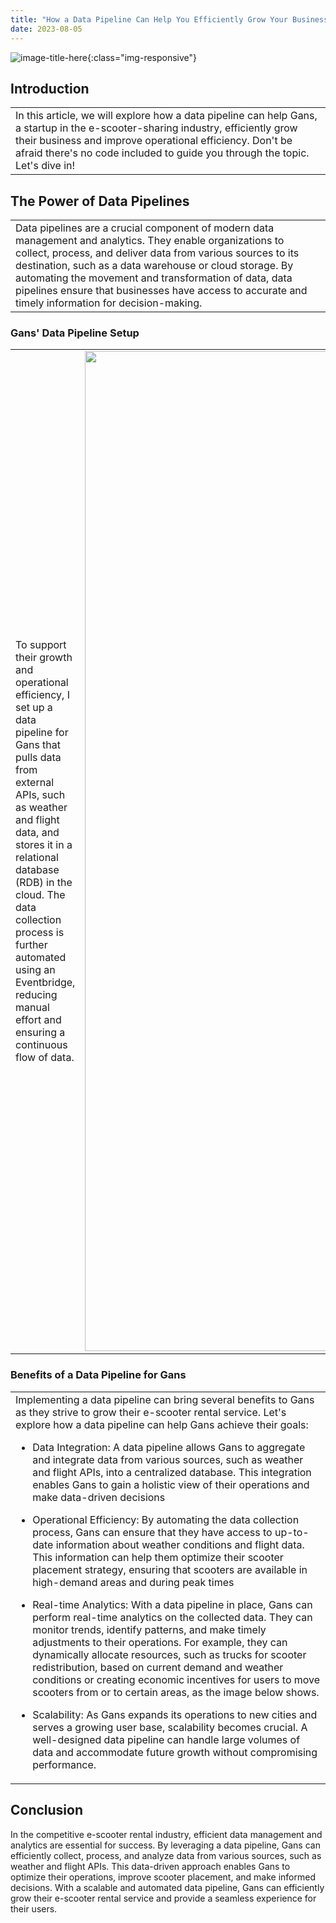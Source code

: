 ```yaml
---
title: "How a Data Pipeline Can Help You Efficiently Grow Your Business"
date: 2023-08-05
---
```

![image-title-here](https://learn.wbscodingschool.com/wp-content/uploads/2021/06/Screenshot-2021-06-21-at-11.49.21-1024x511.png){:class="img-responsive"}

<h2>Introduction</h2>
<table style="width: 100%; border: none;">
    <td style="width: 100%; text-align: left; border: none;">
    In this article, we will explore how a data pipeline can help Gans, a startup in the e-scooter-sharing industry, efficiently grow their business and improve operational efficiency.
Don't be afraid there's no code included to guide you through the topic. Let's dive in!
    </td>
</table>

<h2>The Power of Data Pipelines</h2>
<table style="width: 100%; border: none;">
<td style="width: 100%; text-align: left; border: none;">
    Data pipelines are a crucial component of modern data management and analytics. They enable organizations to collect, process, and deliver data from various sources to its destination, such as a data warehouse or cloud storage. By automating the movement and transformation of data, data pipelines ensure that businesses have access to accurate and timely information for decision-making.
</td>
</table>

<h3>Gans' Data Pipeline Setup</h3>
<table style="width: 100%; border: none;">
    <td style="width: 50%; text-align: left; border: none;">
    To support their growth and operational efficiency, I set up a data pipeline for Gans that pulls data from external APIs, such as weather and flight data, and stores it in a relational database (RDB) in the cloud. 
    The data collection process is further automated using an Eventbridge, reducing manual effort and ensuring a continuous flow of data.
    </td>
    <td style="width: 50%; text-align: right; border: none;">
      <img src="https://learn.wbscodingschool.com/wp-content/uploads/2021/06/Screenshot-2021-06-16-at-18.54.18.png" alt="image-title-here" width="1600" class="img-responsive">
    </td>
</table>


<h3>Benefits of a Data Pipeline for Gans</h3>
<table style="width: 100%; border: none;">
    <td style="width: 100%; text-align: left; border: none;">
        Implementing a data pipeline can bring several benefits to Gans as they strive to grow their e-scooter rental service. Let's explore how a data pipeline can help Gans achieve their goals:
<div>

    
- Data Integration: A data pipeline allows Gans to aggregate and integrate data from various sources, such as weather and flight APIs, into a centralized database. This integration enables Gans to gain a holistic view of their operations and make data-driven decisions

    
- Operational Efficiency: By automating the data collection process, Gans can ensure that they have access to up-to-date information about weather conditions and flight data. This information can help them optimize their scooter placement strategy, ensuring that scooters are available in high-demand areas and during peak times

    
- Real-time Analytics: With a data pipeline in place, Gans can perform real-time analytics on the collected data. They can monitor trends, identify patterns, and make timely adjustments to their operations. For example, they can dynamically allocate resources, such as trucks for scooter redistribution, based on current demand and weather conditions or creating economic incentives for users to move scooters from or to certain areas, as the image below shows.

    
- Scalability: As Gans expands its operations to new cities and serves a growing user base, scalability becomes crucial. A well-designed data pipeline can handle large volumes of data and accommodate future growth without compromising performance.
  
</div>
</td>
</table>

<h2>Conclusion</h2>
<b5>In the competitive e-scooter rental industry, efficient data management and analytics are essential for success. By leveraging a data pipeline, Gans can efficiently collect, process, and analyze data from various sources, such as weather and flight APIs. This data-driven approach enables Gans to optimize their operations, improve scooter placement, and make informed decisions. With a scalable and automated data pipeline, Gans can efficiently grow their e-scooter rental service and provide a seamless experience for their users.
</b5>
